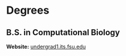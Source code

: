 # Degrees

## B.S. in Computational Biology

**Website:** [undergrad1.its.fsu.edu](http://undergrad1.its.fsu.edu/academic_guide/map-display.php?program=computational-biology-biology)
